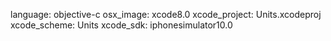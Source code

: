 language: objective-c
osx_image: xcode8.0
xcode_project: Units.xcodeproj
xcode_scheme: Units
xcode_sdk: iphonesimulator10.0
